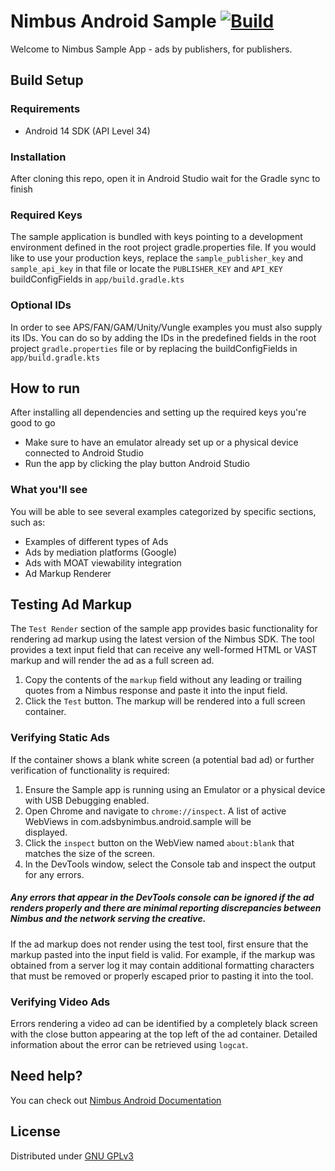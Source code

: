 # Nimbus Android Sample [![Build](https://github.com/timehop/nimbus-android-sample/actions/workflows/build.yml/badge.svg)](https://github.com/timehop/nimbus-android-sample/actions/workflows/build.yml)

Welcome to Nimbus Sample App - ads by publishers, for publishers.

## Build Setup

### Requirements

- Android 14 SDK (API Level 34)

### Installation

After cloning this repo, open it in Android Studio wait for the Gradle sync to finish

### Required Keys

The sample application is bundled with keys pointing to a development environment defined in the 
root project gradle.properties file. If you would like to use your production keys, replace the 
`sample_publisher_key` and `sample_api_key` in that file or locate the `PUBLISHER_KEY` and 
`API_KEY` buildConfigFields in `app/build.gradle.kts`

### Optional IDs

In order to see APS/FAN/GAM/Unity/Vungle examples you must also supply its IDs. You can do so by
adding the IDs in the predefined fields in the root project `gradle.properties` file or by replacing
the buildConfigFields in `app/build.gradle.kts`

## How to run

After installing all dependencies and setting up the required keys you're good to go

- Make sure to have an emulator already set up or a physical device connected to Android Studio
- Run the app by clicking the play button Android Studio

### What you'll see

You will be able to see several examples categorized by specific sections, such as:

- Examples of different types of Ads
- Ads by mediation platforms (Google)
- Ads with MOAT viewability integration
- Ad Markup Renderer

## Testing Ad Markup

The `Test Render` section of the sample app provides basic functionality for rendering ad markup using the latest 
version of the Nimbus SDK. The tool provides a text input field that can receive any well-formed HTML or VAST markup
and will render the ad as a full screen ad. 

1. Copy the contents of the `markup` field without any leading or trailing quotes from a Nimbus response and paste it 
   into the input field.
2. Click the `Test` button. The markup will be rendered into a full screen container.

### Verifying Static Ads

If the container shows a blank white screen (a potential bad ad) or further verification of functionality is required:

1. Ensure the Sample app is running using an Emulator or a physical device with USB Debugging enabled.
2. Open Chrome and navigate to `chrome://inspect`. A list of active WebViews in com.adsbynimbus.android.sample will be  
displayed.
3. Click the `inspect` button on the WebView named `about:blank` that matches the size of the screen.
4. In the DevTools window, select the Console tab and inspect the output for any errors. 

##### Any errors that appear in the DevTools console can be ignored if the ad renders properly and there are minimal reporting discrepancies between Nimbus and the network serving the creative.
    
If the ad markup does not render using the test tool, first ensure that the markup pasted into the input field is valid. 
For example, if the markup was obtained from a server log it may contain additional formatting characters that must be 
removed or properly escaped prior to pasting it into the tool.

### Verifying Video Ads

Errors rendering a video ad can be identified by a completely black screen with the close button appearing at the 
top left of the ad container. Detailed information about the error can be retrieved using `logcat`.

## Need help?

You can check out [Nimbus Android Documentation](https://docs.adsbynimbus.com/docs/sdk/android/integration)

## License

Distributed under [GNU GPLv3](https://choosealicense.com/licenses/gpl-3.0/)
